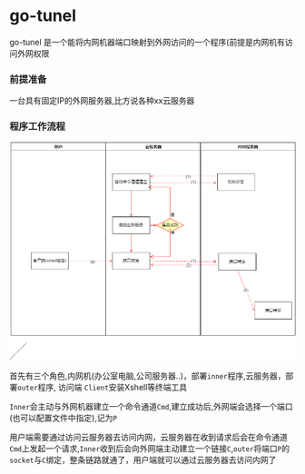# go-tunel

go-tunel 是一个能将内网机器端口映射到外网访问的一个程序(前提是内网机有访问外网权限

### 前提准备

一台具有固定IP的外网服务器,比方说各种xx云服务器

### 程序工作流程

![image](https://github.com/qyqx233/go-tunel/blob/master/res/Diagram-1.png)


首先有三个角色,内网机(办公室电脑,公司服务器..)，部署`inner`程序,云服务器，部署`outer`程序, 访问端 `Client`安装Xshell等终端工具

`Inner`会主动与外网机器建立一个命令通道`Cmd`,建立成功后,外网端会选择一个端口(也可以配置文件中指定),记为`P`

用户端需要通过访问云服务器去访问内网，云服务器在收到请求后会在命令通道`Cmd`上发起一个请求,`Inner`收到后会向外网端主动建立一个链接`C`,`outer`将端口`P`的`socket`与`C`绑定，整条链路就通了，用户端就可以通过云服务器去访问内网了
